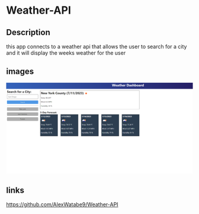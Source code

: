 # Weather-API

## Description 
this app connects to a weather api that allows the user to search for a city and it will display the weeks weather for the user 

## images 
![screenshot of the weather Dashbiard website](./Assets/image.png)

## links 
https://github.com/AlexWatabe9/Weather-API
